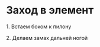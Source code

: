<!doctype html>
<html>
    <head>
        <meta charset="UTF-8">
        <title>Элемент "Бочка"</title>
    </head>
    <body>
        <h1>Заход в элемент</h1>
        <p>1. Встаем боком к пилону</p>
        <p>2. Делаем замах дальней ногой</p>
    </body>
</html>
